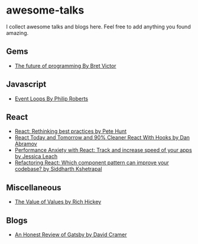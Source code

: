 # awesome-talks

I collect awesome talks and blogs here. Feel free to add anything you found amazing.

## Gems

- [The future of programming By Bret Victor](https://www.youtube.com/watch?v=8pTEmbeENF4)

## Javascript

- [Event Loops By Philip Roberts](https://www.youtube.com/watch?v=8aGhZQkoFbQ)

## React

- [React: Rethinking best practices by Pete Hunt](https://www.youtube.com/watch?v=x7cQ3mrcKaY)
- [React Today and Tomorrow and 90% Cleaner React With Hooks by Dan Abramov](https://www.youtube.com/watch?v=dpw9EHDh2bM)
- [Performance Anxiety with React: Track and increase speed of your apps by Jessica Leach
  ](https://www.youtube.com/watch?v=vDXF7iGEGzo)
- [Refactoring React: Which component pattern can improve your codebase? by Siddharth Kshetrapal](https://www.youtube.com/watch?v=2Dw8gA60d_k)

## Miscellaneous

- [The Value of Values by Rich Hickey](https://www.youtube.com/watch?v=-6BsiVyC1kM)

## Blogs
- [An Honest Review of Gatsby by David Cramer](https://cra.mr/an-honest-review-of-gatsby/?utm_source=tinyreact&utm_medium=email)
